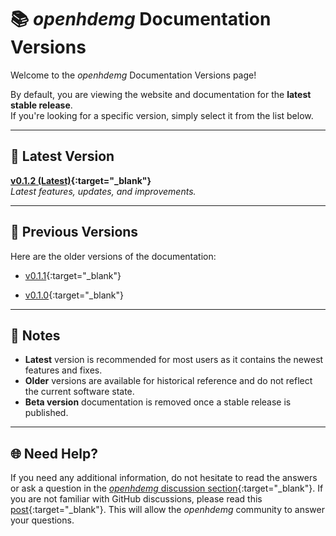 # 📚 *openhdemg* Documentation Versions

Welcome to the *openhdemg* Documentation Versions page!  

By default, you are viewing the website and documentation for the **latest stable release**.  
If you're looking for a specific version, simply select it from the list below.  

---

## 🚀 Latest Version  

**[v0.1.2 (Latest)](https://www.giacomovalli.com/openhdemg/){:target="_blank"}**  
_Latest features, updates, and improvements._  

---

## 📖 Previous Versions

Here are the older versions of the documentation:

- [v0.1.1](https://www.giacomovalli.com/openhdemg/v0.1.1/){:target="_blank"}

- [v0.1.0](https://www.giacomovalli.com/openhdemg/v0.1.0/){:target="_blank"}

---

## 📝 Notes

- **Latest** version is recommended for most users as it contains the newest features and fixes.  
- **Older** versions are available for historical reference and do not reflect the current software state.  
- **Beta version** documentation is removed once a stable release is published.

---

## 🌐 Need Help?

If you need any additional information, do not hesitate to read the answers or ask a question in the [*openhdemg* discussion section](https://github.com/GiacomoValliPhD/openhdemg/discussions){:target="_blank"}. If you are not familiar with GitHub discussions, please read this [post](https://github.com/GiacomoValliPhD/openhdemg/discussions/42){:target="_blank"}. This will allow the *openhdemg* community to answer your questions.
